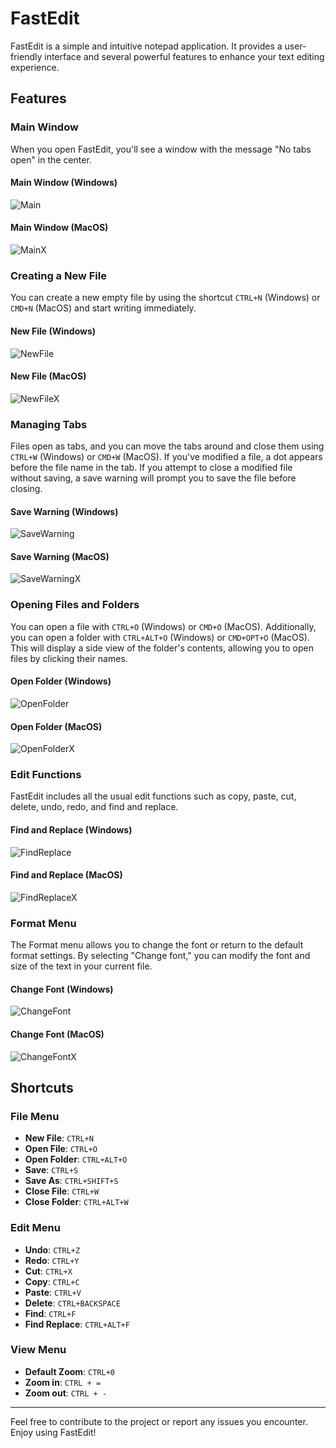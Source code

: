 # FastEdit

FastEdit is a simple and intuitive notepad application. It provides a user-friendly interface and several powerful features to enhance your text editing experience.

## Features

### Main Window

When you open FastEdit, you'll see a window with the message "No tabs open" in the center.

#### Main Window (Windows)
![Main](image/Main.png)

#### Main Window (MacOS)
![MainX](image/MainX.png)

### Creating a New File

You can create a new empty file by using the shortcut `CTRL+N` (Windows) or `CMD+N` (MacOS) and start writing immediately.

#### New File (Windows)
![NewFile](image/NewFile.png)

#### New File (MacOS)
![NewFileX](image/NewFileX.png)

### Managing Tabs

Files open as tabs, and you can move the tabs around and close them using `CTRL+W` (Windows) or `CMD+W` (MacOS). If you've modified a file, a dot appears before the file name in the tab. If you attempt to close a modified file without saving, a save warning will prompt you to save the file before closing.

#### Save Warning (Windows)
![SaveWarning](image/SaveWarning.png)

#### Save Warning (MacOS)
![SaveWarningX](image/SaveWarningX.png)

### Opening Files and Folders

You can open a file with `CTRL+O` (Windows) or `CMD+O` (MacOS). Additionally, you can open a folder with `CTRL+ALT+O` (Windows) or `CMD+OPT+O` (MacOS). This will display a side view of the folder's contents, allowing you to open files by clicking their names.

#### Open Folder (Windows)
![OpenFolder](image/OpenFolder.png)

#### Open Folder (MacOS)
![OpenFolderX](image/OpenFolderX.png)

### Edit Functions

FastEdit includes all the usual edit functions such as copy, paste, cut, delete, undo, redo, and find and replace.

#### Find and Replace (Windows)
![FindReplace](image/FindReplace.png)

#### Find and Replace (MacOS)
![FindReplaceX](image/FindReplaceX.png)

### Format Menu

The Format menu allows you to change the font or return to the default format settings. By selecting "Change font," you can modify the font and size of the text in your current file.

#### Change Font (Windows)
![ChangeFont](image/ChangeFont.png)

#### Change Font (MacOS)
![ChangeFontX](image/ChangeFontX.png)

## Shortcuts

### File Menu
- **New File**: `CTRL+N`
- **Open File**: `CTRL+O`
- **Open Folder**: `CTRL+ALT+O`
- **Save**: `CTRL+S`
- **Save As**: `CTRL+SHIFT+S`
- **Close File**: `CTRL+W`
- **Close Folder**: `CTRL+ALT+W`

### Edit Menu
- **Undo**: `CTRL+Z`
- **Redo**: `CTRL+Y`
- **Cut**: `CTRL+X`
- **Copy**: `CTRL+C`
- **Paste**: `CTRL+V`
- **Delete**: `CTRL+BACKSPACE`
- **Find**: `CTRL+F`
- **Find Replace**: `CTRL+ALT+F`

### View Menu
- **Default Zoom**: `CTRL+0`
- **Zoom in**: `CTRL + =`
- **Zoom out**: `CTRL + -`

---

Feel free to contribute to the project or report any issues you encounter. Enjoy using FastEdit!
